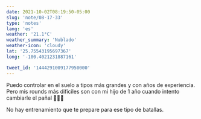 ```yaml
---
date: 2021-10-02T08:19:50-05:00
slug: 'note/08-17-33'
type: 'notes'
lang: 'es'
weather: '21.1°C'
weather_summary: 'Nublado'
weather-icon: 'cloudy'
lat: '25.75543195697367'
long: '-100.4021231887161'

tweet_id: '1444291009177950000'
---
```

Puedo controlar en el suelo a tipos más grandes y con años de experiencia. Pero mis rounds más difíciles son con mi hijo de 1 año cuando intento cambiarle el pañal 🙆🏻‍♂️

No hay entrenamiento que te prepare para ese tipo de batallas.